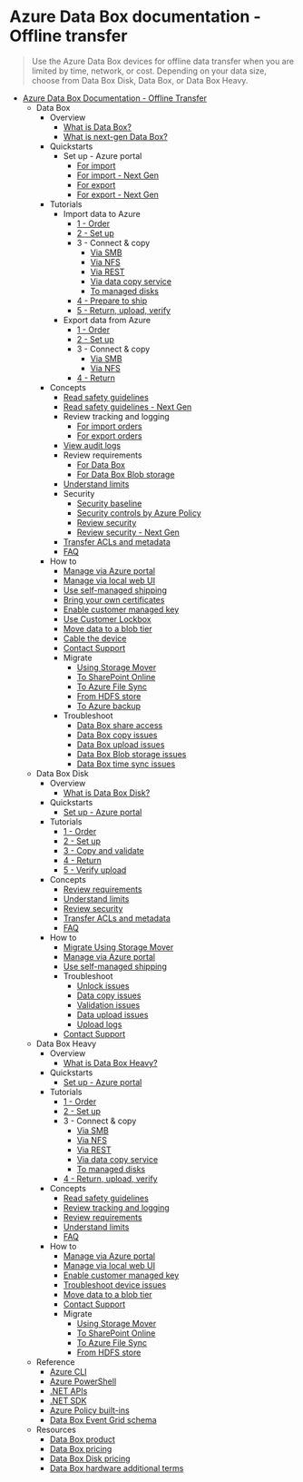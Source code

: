 # Azure Data Box documentation - Offline transfer
> Use the Azure Data Box devices for offline data transfer when you are limited by time, network, or cost. Depending on your data size, choose from Data Box Disk, Data Box, or Data Box Heavy.
  - [Azure Data Box Documentation - Offline Transfer](https://learn.microsoft.com/en-us/azure/databox/)
    - Data Box
      - Overview
        - [What is Data Box?](https://learn.microsoft.com/en-us/azure/databox/data-box-overview?pivots=dbx)
        - [What is next-gen Data Box?](https://learn.microsoft.com/en-us/azure/databox/data-box-overview?pivots=dbx-ng)
      - Quickstarts
        - Set up - Azure portal
          - [For import](https://learn.microsoft.com/en-us/azure/databox/data-box-quickstart-portal?pivots=dbx)
          - [For import - Next Gen](https://learn.microsoft.com/en-us/azure/databox/data-box-quickstart-portal?pivots=dbx-ng)
          - [For export](https://learn.microsoft.com/en-us/azure/databox/data-box-quickstart-export?pivots=dbx)
          - [For export - Next Gen](https://learn.microsoft.com/en-us/azure/databox/data-box-quickstart-export?pivots=dbx-ng)
      - Tutorials
        - Import data to Azure
          - [1 - Order](https://learn.microsoft.com/en-us/azure/databox/data-box-deploy-ordered)
          - [2 - Set up](https://learn.microsoft.com/en-us/azure/databox/data-box-deploy-set-up)
          - 3 - Connect & copy
            - [Via SMB](https://learn.microsoft.com/en-us/azure/databox/data-box-deploy-copy-data)
            - [Via NFS](https://learn.microsoft.com/en-us/azure/databox/data-box-deploy-copy-data-via-nfs)
            - [Via REST](https://learn.microsoft.com/en-us/azure/databox/data-box-deploy-copy-data-via-rest)
            - [Via data copy service](https://learn.microsoft.com/en-us/azure/databox/data-box-deploy-copy-data-via-copy-service)
            - [To managed disks](https://learn.microsoft.com/en-us/azure/databox/data-box-deploy-copy-data-from-vhds)
          - [4 - Prepare to ship](https://learn.microsoft.com/en-us/azure/databox/data-box-deploy-prepare-to-ship)
          - [5 - Return, upload, verify](https://learn.microsoft.com/en-us/azure/databox/data-box-deploy-picked-up)
        - Export data from Azure
          - [1 - Order](https://learn.microsoft.com/en-us/azure/databox/data-box-deploy-export-ordered)
          - [2 - Set up](https://learn.microsoft.com/en-us/azure/databox/data-box-deploy-set-up)
          - 3 - Connect & copy
            - [Via SMB](https://learn.microsoft.com/en-us/azure/databox/data-box-deploy-export-copy-data)
            - [Via NFS](https://learn.microsoft.com/en-us/azure/databox/data-box-deploy-export-copy-data-via-nfs)
          - [4 - Return](https://learn.microsoft.com/en-us/azure/databox/data-box-deploy-export-picked-up)
      - Concepts
        - [Read safety guidelines](https://learn.microsoft.com/en-us/azure/databox/data-box-safety)
        - [Read safety guidelines - Next Gen](https://learn.microsoft.com/en-us/azure/databox/data-box-next-gen-safety)
        - Review tracking and logging
          - [For import orders](https://learn.microsoft.com/en-us/azure/databox/data-box-logs)
          - [For export orders](https://learn.microsoft.com/en-us/azure/databox/data-box-export-logs)
        - [View audit logs](https://learn.microsoft.com/en-us/azure/databox/data-box-audit-logs)
        - Review requirements
          - [For Data Box](https://learn.microsoft.com/en-us/azure/databox/data-box-system-requirements)
          - [For Data Box Blob storage](https://learn.microsoft.com/en-us/azure/databox/data-box-system-requirements-rest)
        - [Understand limits](https://learn.microsoft.com/en-us/azure/databox/data-box-limits)
        - Security
          - [Security baseline](https://learn.microsoft.com/security/benchmark/azure/baselines/databox-security-baseline?context=/azure/databox/context/context)
          - [Security controls by Azure Policy](https://learn.microsoft.com/en-us/azure/databox/security-controls-policy)
          - [Review security](https://learn.microsoft.com/en-us/azure/databox/data-box-security)
          - [Review security - Next Gen](https://learn.microsoft.com/en-us/azure/databox/data-box-next-gen-security)
        - [Transfer ACLs and metadata](https://learn.microsoft.com/en-us/azure/databox/data-box-file-acls-preservation)
        - [FAQ](https://learn.microsoft.com/en-us/azure/databox/data-box-faq.yml)
      - How to
        - [Manage via Azure portal](https://learn.microsoft.com/en-us/azure/databox/data-box-portal-admin)
        - [Manage via local web UI](https://learn.microsoft.com/en-us/azure/databox/data-box-local-web-ui-admin)
        - [Use self-managed shipping](https://learn.microsoft.com/en-us/azure/databox/data-box-portal-customer-managed-shipping)
        - [Bring your own certificates](https://learn.microsoft.com/en-us/azure/databox/data-box-bring-your-own-certificates)
        - [Enable customer managed key](https://learn.microsoft.com/en-us/azure/databox/data-box-customer-managed-encryption-key-portal)
        - [Use Customer Lockbox](https://learn.microsoft.com/en-us/azure/databox/data-box-customer-lockbox)
        - [Move data to a blob tier](https://learn.microsoft.com/en-us/azure/databox/data-box-how-to-set-data-tier)
        - [Cable the device](https://learn.microsoft.com/en-us/azure/databox/data-box-cable-options)
        - [Contact Support](https://learn.microsoft.com/en-us/azure/databox/data-box-disk-contact-microsoft-support)
        - Migrate
          - [Using Storage Mover](https://learn.microsoft.com/en-us/azure/storage-mover/service-overview)
          - [To SharePoint Online](https://learn.microsoft.com/sharepointmigration/how-to-migrate-file-share-content-to-spo-using-azuredatabox?context=%2fazure%2fdatabox%2fcontext%2fcontext)
          - [To Azure File Sync](https://learn.microsoft.com/en-us/azure/storage/files/storage-files-migration-server-hybrid-databox?toc=/azure/databox/toc.json&bc=/azure/databox/breadcrumb/toc.json)
          - [From HDFS store](https://learn.microsoft.com/en-us/azure/storage/blobs/data-lake-storage-migrate-on-premises-hdfs-cluster?toc=/azure/databox/toc.json&bc=/azure/databox/breadcrumb/toc.json)
          - [To Azure backup](https://learn.microsoft.com/en-us/azure/backup/offline-backup-azure-data-box?toc=/azure/databox/toc.json&bc=/azure/databox/breadcrumb/toc.json)
        - Troubleshoot
          - [Data Box share access](https://learn.microsoft.com/en-us/azure/databox/data-box-troubleshoot-share-access)
          - [Data Box copy issues](https://learn.microsoft.com/en-us/azure/databox/data-box-troubleshoot)
          - [Data Box upload issues](https://learn.microsoft.com/en-us/azure/databox/data-box-troubleshoot-data-upload)
          - [Data Box Blob storage issues](https://learn.microsoft.com/en-us/azure/databox/data-box-troubleshoot-rest)
          - [Data Box time sync issues](https://learn.microsoft.com/en-us/azure/databox/data-box-troubleshoot-time-sync)
    - Data Box Disk
      - Overview
        - [What is Data Box Disk?](https://learn.microsoft.com/en-us/azure/databox/data-box-disk-overview)
      - Quickstarts
        - [Set up - Azure portal](https://learn.microsoft.com/en-us/azure/databox/data-box-disk-quickstart-portal)
      - Tutorials
        - [1 - Order](https://learn.microsoft.com/en-us/azure/databox/data-box-disk-deploy-ordered)
        - [2 - Set up](https://learn.microsoft.com/en-us/azure/databox/data-box-disk-deploy-set-up)
        - [3 - Copy and validate](https://learn.microsoft.com/en-us/azure/databox/data-box-disk-deploy-copy-data)
        - [4 - Return](https://learn.microsoft.com/en-us/azure/databox/data-box-disk-deploy-picked-up)
        - [5 - Verify upload](https://learn.microsoft.com/en-us/azure/databox/data-box-disk-deploy-upload-verify)
      - Concepts
        - [Review requirements](https://learn.microsoft.com/en-us/azure/databox/data-box-disk-system-requirements)
        - [Understand limits](https://learn.microsoft.com/en-us/azure/databox/data-box-disk-limits)
        - [Review security](https://learn.microsoft.com/en-us/azure/databox/data-box-disk-security)
        - [Transfer ACLs and metadata](https://learn.microsoft.com/en-us/azure/databox/data-box-disk-file-acls-preservation)
        - [FAQ](https://learn.microsoft.com/en-us/azure/databox/data-box-disk-faq.yml)
      - How to
        - [Migrate Using Storage Mover](https://learn.microsoft.com/en-us/azure/storage-mover/service-overview)
        - [Manage via Azure portal](https://learn.microsoft.com/en-us/azure/databox/data-box-portal-ui-admin)
        - [Use self-managed shipping](https://learn.microsoft.com/en-us/azure/databox/data-box-disk-portal-customer-managed-shipping)
        - Troubleshoot
          - [Unlock issues](https://learn.microsoft.com/en-us/azure/databox/data-box-disk-troubleshoot-unlock)
          - [Data copy issues](https://learn.microsoft.com/en-us/azure/databox/data-box-disk-troubleshoot-data-copy)
          - [Validation issues](https://learn.microsoft.com/en-us/azure/databox/data-box-disk-troubleshoot)
          - [Data upload issues](https://learn.microsoft.com/en-us/azure/databox/data-box-disk-troubleshoot-data-upload)
          - [Upload logs](https://learn.microsoft.com/en-us/azure/databox/data-box-disk-troubleshoot-upload)
        - [Contact Support](https://learn.microsoft.com/en-us/azure/databox/data-box-disk-contact-microsoft-support)
    - Data Box Heavy
      - Overview
        - [What is Data Box Heavy?](https://learn.microsoft.com/en-us/azure/databox/data-box-heavy-overview)
      - Quickstarts
        - [Set up - Azure portal](https://learn.microsoft.com/en-us/azure/databox/data-box-heavy-quickstart-portal)
      - Tutorials
        - [1 - Order](https://learn.microsoft.com/en-us/azure/databox/data-box-heavy-deploy-ordered)
        - [2 - Set up](https://learn.microsoft.com/en-us/azure/databox/data-box-heavy-deploy-set-up)
        - 3 - Connect & copy
          - [Via SMB](https://learn.microsoft.com/en-us/azure/databox/data-box-heavy-deploy-copy-data)
          - [Via NFS](https://learn.microsoft.com/en-us/azure/databox/data-box-heavy-deploy-copy-data-via-nfs)
          - [Via REST](https://learn.microsoft.com/en-us/azure/databox/data-box-heavy-deploy-copy-data-via-rest)
          - [Via data copy service](https://learn.microsoft.com/en-us/azure/databox/data-box-heavy-deploy-copy-data-via-copy-service)
          - [To managed disks](https://learn.microsoft.com/en-us/azure/databox/data-box-heavy-deploy-copy-data-from-vhds)
        - [4 - Return, upload, verify](https://learn.microsoft.com/en-us/azure/databox/data-box-heavy-deploy-picked-up)
      - Concepts
        - [Read safety guidelines](https://learn.microsoft.com/en-us/azure/databox/data-box-heavy-safety)
        - [Review tracking and logging](https://learn.microsoft.com/en-us/azure/databox/data-box-logs)
        - [Review requirements](https://learn.microsoft.com/en-us/azure/databox/data-box-heavy-system-requirements)
        - [Understand limits](https://learn.microsoft.com/en-us/azure/databox/data-box-heavy-limits)
        - [FAQ](https://learn.microsoft.com/en-us/azure/databox/data-box-faq.yml)
      - How to
        - [Manage via Azure portal](https://learn.microsoft.com/en-us/azure/databox/data-box-portal-admin)
        - [Manage via local web UI](https://learn.microsoft.com/en-us/azure/databox/data-box-local-web-ui-admin)
        - [Enable customer managed key](https://learn.microsoft.com/en-us/azure/databox/data-box-customer-managed-encryption-key-portal)
        - [Troubleshoot device issues](https://learn.microsoft.com/en-us/azure/databox/data-box-troubleshoot)
        - [Move data to a blob tier](https://learn.microsoft.com/en-us/azure/databox/data-box-how-to-set-data-tier)
        - [Contact Support](https://learn.microsoft.com/en-us/azure/databox/data-box-disk-contact-microsoft-support)
        - Migrate
          - [Using Storage Mover](https://learn.microsoft.com/en-us/azure/storage-mover/service-overview)
          - [To SharePoint Online](https://learn.microsoft.com/en-us/azure/databox/data-box-heavy-migrate-spo)
          - [To Azure File Sync](https://learn.microsoft.com/en-us/azure/storage/files/storage-files-migration-server-hybrid-databox)
          - [From HDFS store](https://learn.microsoft.com/en-us/azure/storage/blobs/data-lake-storage-migrate-on-premises-hdfs-cluster?toc=/azure/databox/toc.json&bc=/azure/databox/breadcrumb/toc.json)
    - Reference
      - [Azure CLI](https://learn.microsoft.com/cli/azure/databox)
      - [Azure PowerShell](https://learn.microsoft.com/powershell/module/az.databox)
      - [.NET APIs](https://learn.microsoft.com/dotnet/api/overview/azure/databox)
      - [.NET SDK](https://www.nuget.org/packages/Microsoft.Azure.Management.DataBox/)
      - [Azure Policy built-ins](https://learn.microsoft.com/en-us/azure/databox/policy-reference)
      - [Data Box Event Grid schema](https://learn.microsoft.com/en-us/azure/event-grid/event-schema-data-box)
    - Resources
      - [Data Box product](https://azure.microsoft.com/services/storage/databox/data/)
      - [Data Box pricing](https://azure.microsoft.com/pricing/details/databox/)
      - [Data Box Disk pricing](https://azure.microsoft.com/pricing/details/databox/disk/)
      - [Data Box hardware additional terms](https://learn.microsoft.com/en-us/azure/databox/data-box-hardware-additional-terms)
